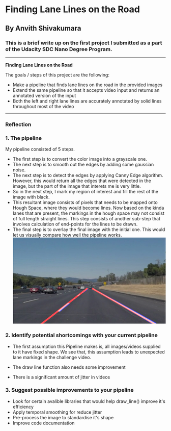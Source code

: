 # **Finding Lane Lines on the Road** 

## By Anvith Shivakumara

### This is a brief write up on the first project I submitted as a part of the Udacity SDC Nano Degree Program. 

---

**Finding Lane Lines on the Road**

The goals / steps of this project are the following:
* Make a pipeline that finds lane lines on the road in the provided images
* Extend the same pipeline so that it accepts video input and returns an annotated version of the input
* Both the left and right lane lines are accurately annotated by solid lines throughout most of the video


[//]: # (Image References)

[Result1]: ./test_images_output/solidWhiteCurve.jpg "Result1"

---

### Reflection

### 1. The pipeline

My pipeline consisted of 5 steps. 
* The first step is to convert the color image into a grayscale one. 
* The next step is to smooth out the edges by adding some gaussian noise. 
* The next step is to detect the edges by applying Canny Edge algorithm. However, this would return all the edges that were detected in the image, but the part of the image that interets me is very little. 
* So in the next step, I mark my region of interest and fill the rest of the image with black. 
* This resultant image consists of pixels that needs to be mapped onto Hough Space, where they would become lines. Now based on the kinda lanes that are present, the markings in the hough space may not consist of full length straight lines. This step consists of another sub-step that involves calculation of end-points for the lines to be drawn.
* The final step is to overlay the final image with the initial one. This would let us visually compare how well the pipeline works.
![alt text][Result1]


### 2. Identify potential shortcomings with your current pipeline

* The first assumption this Pipeline makes is, all images/videos supplied to it have fixed shape. We see that, this assumption leads to unexpected lane markings in the challenge video.

* The draw line function also needs some improvement

* There is a significant amount of jitter in videos


### 3. Suggest possible improvements to your pipeline

* Look for certain avalible libraries that would help draw_line() improve it's efficiency
* Apply temporal smoothing for reduce jitter
* Pre-process the image to standardise it's shape
* Improve code documentation


